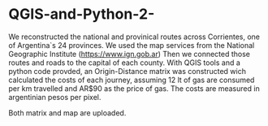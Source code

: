 # QGIS-and-Python-2-
We reconstructed the national and provinical routes across Corrientes, one of Argentina`s 24 provinces. We used the map services from the National Geographic Institute (https://www.ign.gob.ar)
Then we connected those routes and roads to the capital of each county. 
With QGIS tools and a python code provded, an Origin-Distance matrix was constructed wich calculated the costs of each journey, assuming 12 lt of gas are consumed per km travelled and AR$90 as the price of gas.
The costs are measured in argentinian pesos per pixel. 

Both matrix and map are uploaded. 
